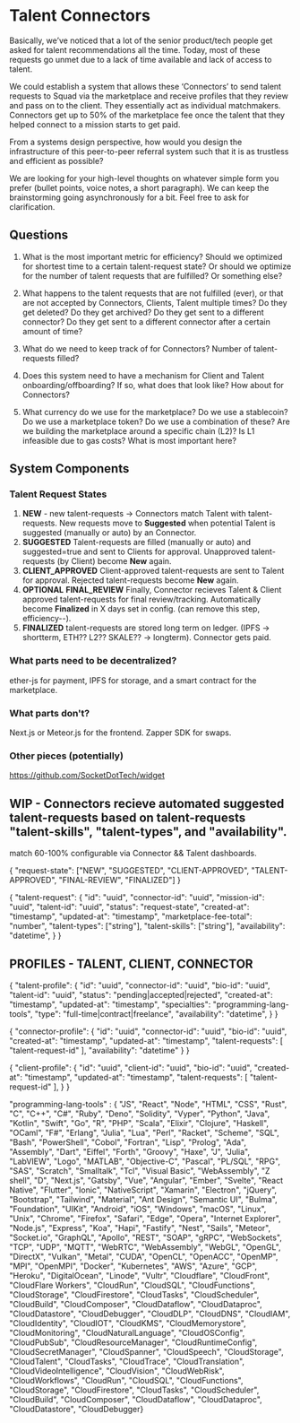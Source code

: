 # Talent Connectors

Basically, we’ve noticed that a lot of the senior product/tech people get asked for talent recommendations all the time. Today, most of these requests go unmet due to a lack of time available and lack of access to talent.

We could establish a system that allows these ‘Connectors’ to send talent requests to Squad via the marketplace and receive profiles that they review and pass on to the client. They essentially act as individual matchmakers. Connectors get up to 50% of the marketplace fee once the talent that they helped connect to a mission starts to get paid. 

From a systems design perspective, how would you design the infrastructure of this peer-to-peer referral system such that it is as trustless and efficient as possible?

We are looking for your high-level thoughts on whatever simple form you prefer (bullet points, voice notes, a short paragraph). We can keep the brainstorming going asynchronously for a bit. Feel free to ask for clarification.


## Questions


1) What is the most important metric for efficiency? Should we optimized for shortest time to a certain talent-request state? Or should we optimize for the number of talent requests that are fulfilled? Or something else?

2) What happens to the talent requests that are not fulfilled (ever), or that are not accepted by Connectors, Clients, Talent multiple times? Do they get deleted? Do they get archived? Do they get sent to a different connector? Do they get sent to a different connector after a certain amount of time? 

3) What do we need to keep track of for Connectors? Number of talent-requests filled?

4) Does this system need to have a mechanism for Client and Talent onboarding/offboarding? If so, what does that look like? How about for Connectors?

5) What currency do we use for the marketplace? Do we use a stablecoin? Do we use a marketplace token? Do we use a combination of these? Are we building the marketplace around a specific chain (L2)? Is L1 infeasible due to gas costs? What is most important here?

## System Components

### Talent Request States
1) **NEW** - new talent-requests -> Connectors match Talent with talent-requests. New requests move to **Suggested** when potential Talent is suggested (manually or auto) by an Connector.
2) **SUGGESTED** Talent-requests are filled (manually or auto) and suggested=true and sent to Clients for approval. Unapproved talent-requests (by Client) become **New** again.
3) **CLIENT_APPROVED** Client-approved talent-requests are sent to Talent for approval. Rejected talent-requests become **New** again.
4) __OPTIONAL__ **FINAL_REVIEW** Finally, Connector recieves Talent & Client approved talent-requests for final review/tracking. Automatically become **Finalized** in X days set in config. (can remove this step, efficiency--). 
5) **FINALIZED** talent-requests are stored long term on ledger. (IPFS -> shortterm, ETH?? L2?? SKALE?? -> longterm). Connector gets paid.


### What parts need to be decentralized?
ether-js for payment, IPFS for storage, and a smart contract for the marketplace.

### What parts don't?
Next.js or Meteor.js for the frontend.
Zapper SDK for swaps.

### Other pieces (potentially)
https://github.com/SocketDotTech/widget


## WIP - Connectors recieve automated suggested talent-requests based on talent-requests "talent-skills", "talent-types", and "availability".
match 60-100% configurable via Connector && Talent dashboards.

<!-- request-state -->
{
    "request-state": ["NEW", "SUGGESTED", "CLIENT-APPROVED", "TALENT-APPROVED", "FINAL-REVIEW", "FINALIZED"]
}

<!-- talent-requests -->
{
    "talent-request": {
        "id": "uuid",
        "connector-id": "uuid",
        "mission-id": "uuid",
        "talent-id": "uuid",
        "status": "request-state",
        "created-at": "timestamp",
        "updated-at": "timestamp",
        "marketplace-fee-total": "number",
        "talent-types": ["string"],
        "talent-skills": ["string"],
        "availability": "datetime",
    }
}

## PROFILES - TALENT, CLIENT, CONNECTOR
<!-- talent-profiles -->
{
    "talent-profile": {
        "id": "uuid",
        "connector-id": "uuid",
        "bio-id": "uuid",
        "talent-id": "uuid",
        "status": "pending|accepted|rejected",
        "created-at": "timestamp",
        "updated-at": "timestamp",
        "specialties": "programming-lang-tools",
        "type": "full-time|contract|freelance",
        "availability": "datetime",
    }
}


<!-- connector-profiles -->
{
    "connector-profile": {
        "id": "uuid",
        "connector-id": "uuid",
        "bio-id": "uuid",
        "created-at": "timestamp",
        "updated-at": "timestamp",
        "talent-requests": [
            "talent-request-id"
        ],
        "availability": "datetime"
        }
}

<!-- client-profiles -->
{
    "client-profile": {
        "id": "uuid",
        "client-id": "uuid",
        "bio-id": "uuid",
        "created-at": "timestamp",
        "updated-at": "timestamp",
        "talent-requests": [
            "talent-request-id"
        ],
    }
}
<!-- programming languages & tools -->

"programming-lang-tools" : { "JS", "React", "Node", "HTML", "CSS", "Rust", "C", "C++", "C#", "Ruby", "Deno", "Solidity", "Vyper", "Python", "Java", "Kotlin", "Swift", "Go", "R", "PHP", "Scala", "Elixir", "Clojure", "Haskell", "OCaml", "F#", "Erlang", "Julia", "Lua", "Perl", "Racket", "Scheme", "SQL", "Bash", "PowerShell", "Cobol", "Fortran", "Lisp", "Prolog", "Ada", "Assembly", "Dart", "Eiffel", "Forth", "Groovy", "Haxe", "J", "Julia", "LabVIEW", "Logo", "MATLAB", "Objective-C", "Pascal", "PL/SQL", "RPG", "SAS", "Scratch", "Smalltalk", "Tcl", "Visual Basic", "WebAssembly", "Z shell", "D", "Next.js", "Gatsby", "Vue", "Angular", "Ember", "Svelte", "React Native", "Flutter", "Ionic", "NativeScript", "Xamarin", "Electron", "jQuery", "Bootstrap", "Tailwind", "Material", "Ant Design", "Semantic UI", "Bulma", "Foundation", "UIKit", "Android", "iOS", "Windows", "macOS", "Linux", "Unix", "Chrome", "Firefox", "Safari", "Edge", "Opera", "Internet Explorer", "Node.js", "Express", "Koa", "Hapi", "Fastify", "Nest", "Sails", "Meteor", "Socket.io", "GraphQL", "Apollo", "REST", "SOAP", "gRPC", "WebSockets", "TCP", "UDP", "MQTT", "WebRTC", "WebAssembly", "WebGL", "OpenGL", "DirectX", "Vulkan", "Metal", "CUDA", "OpenCL", "OpenACC", "OpenMP", "MPI", "OpenMPI", "Docker", "Kubernetes", "AWS", "Azure", "GCP", "Heroku", "DigitalOcean", "Linode", "Vultr", "Cloudflare", "CloudFront", "CloudFlare Workers", "CloudRun", "CloudSQL", "CloudFunctions", "CloudStorage", "CloudFirestore", "CloudTasks", "CloudScheduler", "CloudBuild", "CloudComposer", "CloudDataflow", "CloudDataproc", "CloudDatastore", "CloudDebugger", "CloudDLP", "CloudDNS", "CloudIAM", "CloudIdentity", "CloudIOT", "CloudKMS", "CloudMemorystore", "CloudMonitoring", "CloudNaturalLanguage", "CloudOSConfig", "CloudPubSub", "CloudResourceManager", "CloudRuntimeConfig", "CloudSecretManager", "CloudSpanner", "CloudSpeech", "CloudStorage", "CloudTalent", "CloudTasks", "CloudTrace", "CloudTranslation", "CloudVideoIntelligence", "CloudVision", "CloudWebRisk", "CloudWorkflows", "CloudRun", "CloudSQL", "CloudFunctions", "CloudStorage", "CloudFirestore", "CloudTasks", "CloudScheduler", "CloudBuild", "CloudComposer", "CloudDataflow", "CloudDataproc", "CloudDatastore", "CloudDebugger}